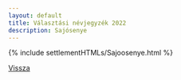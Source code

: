 ```yaml
---
layout: default
title: Választási névjegyzék 2022
description: Sajósenye
---
```


{% include settlementHTMLs/Sajoosenye.html %}

[Vissza](./)